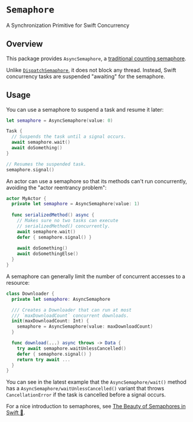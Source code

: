 # ``Semaphore``

A Synchronization Primitive for Swift Concurrency

## Overview

This package provides `AsyncSemaphore`, a [traditional counting semaphore](https://en.wikipedia.org/wiki/Semaphore_(programming)).

Unlike [`DispatchSemaphore`], it does not block any thread. Instead, Swift concurrency tasks are suspended "awaiting" for the semaphore.

## Usage

You can use a semaphore to suspend a task and resume it later:

```swift
let semaphore = AsyncSemaphore(value: 0)

Task {
  // Suspends the task until a signal occurs.
  await semaphore.wait()
  await doSomething()
}

// Resumes the suspended task.
semaphore.signal()
```

An actor can use a semaphore so that its methods can't run concurrently, avoiding the "actor reentrancy problem":

```swift
actor MyActor {
  private let semaphore = AsyncSemaphore(value: 1)
  
  func serializedMethod() async {
    // Makes sure no two tasks can execute
    // serializedMethod() concurrently. 
    await semaphore.wait()
    defer { semaphore.signal() }
    
    await doSomething()
    await doSomethingElse()
  }
}
```

A semaphore can generally limit the number of concurrent accesses to a resource:

```swift
class Downloader {
  private let semaphore: AsyncSemaphore

  /// Creates a Downloader that can run at most
  /// `maxDownloadCount` concurrent downloads. 
  init(maxDownloadCount: Int) {
    semaphore = AsyncSemaphore(value: maxDownloadCount) 
  }

  func download(...) async throws -> Data {
    try await semaphore.waitUnlessCancelled()
    defer { semaphore.signal() }
    return try await ...
  }
}
```

You can see in the latest example that the ``AsyncSemaphore/wait()`` method has a ``AsyncSemaphore/waitUnlessCancelled()`` variant that throws `CancellationError` if the task is cancelled before a signal occurs.

For a nice introduction to semaphores, see [The Beauty of Semaphores in Swift 🚦](https://medium.com/@roykronenfeld/semaphores-in-swift-e296ea80f860).

[`DispatchSemaphore`]: https://developer.apple.com/documentation/dispatch/dispatchsemaphore
